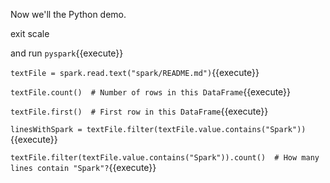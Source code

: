Now we'll the Python demo.

exit scale

and run 
`pyspark`{{execute}}

`textFile = spark.read.text("spark/README.md")`{{execute}}

`textFile.count()  # Number of rows in this DataFrame`{{execute}}

`textFile.first()  # First row in this DataFrame`{{execute}}

`linesWithSpark = textFile.filter(textFile.value.contains("Spark"))`{{execute}}

`textFile.filter(textFile.value.contains("Spark")).count()  # How many lines contain "Spark"?`{{execute}}
